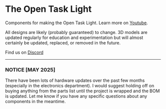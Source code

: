 # The Open Task Light
Components for making the Open Task Light. Learn more on [Youtube](https://www.youtube.com/channel/UCvnxvXWYcOlmhRFvZ_ISP8g).

All designs are likely (probably guaranteed) to change. 3D models are updated regularly for education and experimentation but will almost certainly be updated, replaced, or removed in the future.

Find us on [Discord](https://discord.gg/B43ZVcBme4)

---
### NOTICE [MAY 2025]
There have been lots of hardware updates over the past few months (especially in the electronics department). I would suggest holding off on buying anything from the parts list until the project is wrapped and the BOM is updated. Let me know if you have any specific questions about any components in the meantime.
